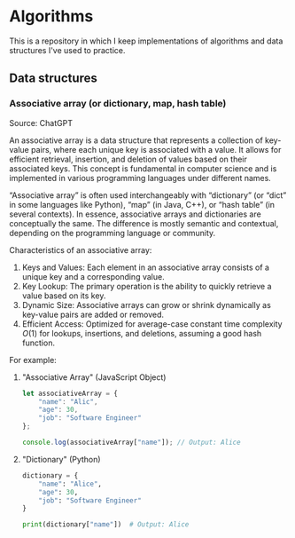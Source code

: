 # Algorithms

This is a repository in which I keep implementations of algorithms and data structures I've used to
practice.

## Data structures

### Associative array (or dictionary, map, hash table)

Source: ChatGPT

An associative array is a data structure that represents a collection of key-value pairs, where each unique key is associated with a value. It allows for efficient retrieval, insertion, and deletion of values based on their associated keys. This concept is fundamental in computer science and is implemented in various programming languages under different names.

“Associative array” is often used interchangeably with “dictionary” (or “dict” in some languages
like Python), “map” (in Java, C++), or “hash table” (in several contexts). In essence, associative
arrays and dictionaries are conceptually the same. The difference is mostly semantic and contextual,
depending on the programming language or community.

Characteristics of an associative array:

1.  Keys and Values: Each element in an associative array consists of a unique key and a
    corresponding value.
1.  Key Lookup: The primary operation is the ability to quickly retrieve a value based on its key.
1.  Dynamic Size: Associative arrays can grow or shrink dynamically as key-value pairs are added or
    removed.
1.  Efficient Access: Optimized for average-case constant time complexity $O(1)$ for lookups,
    insertions, and deletions, assuming a good hash function.

For example: 

1.  "Associative Array" (JavaScript Object)

    ```javascript
    let associativeArray = {
        "name": "Alic",
        "age": 30,
        "job": "Software Engineer"
    };

    console.log(associativeArray["name"]); // Output: Alice
    ```

1.  "Dictionary" (Python)

    ```python
    dictionary = {
        "name": "Alice",
        "age": 30,
        "job": "Software Engineer"
    }

    print(dictionary["name"])  # Output: Alice
    ```
